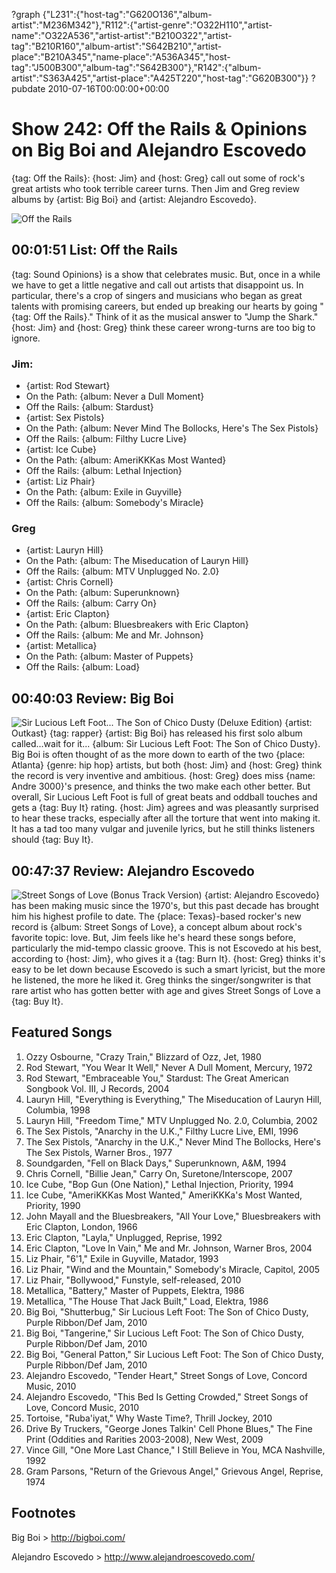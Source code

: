 ?graph {"L231":{"host-tag":"G620O136","album-artist":"M236M342"},"R112":{"artist-genre":"O322H110","artist-name":"O322A536","artist-artist":"B210O322","artist-tag":"B210R160","album-artist":"S642B210","artist-place":"B210A345","name-place":"A536A345","host-tag":"J500B300","album-tag":"S642B300"},"R142":{"album-artist":"S363A425","artist-place":"A425T220","host-tag":"G620B300"}}
?pubdate 2010-07-16T00:00:00+00:00

# Show 242: Off the Rails & Opinions on Big Boi and Alejandro Escovedo
{tag: Off the Rails}: {host: Jim} and {host: Greg} call out some of rock's great artists who took terrible career turns. Then Jim and Greg review albums by {artist: Big Boi} and {artist: Alejandro Escovedo}.

![Off the Rails](http://static.soundopinions.org/images/2010/offtherails.jpg)

## 00:01:51 List: Off the Rails
{tag: Sound Opinions} is a show that celebrates music. But, once in a while we have to get a little negative and call out artists that disappoint us. In particular, there's a crop of singers and musicians who began as great talents with promising careers, but ended up breaking our hearts by going "{tag: Off the Rails}." Think of it as the musical answer to "Jump the Shark." {host: Jim} and {host: Greg} think these career wrong-turns are too big to ignore.

### Jim:

- {artist: Rod Stewart}
 - On the Path: {album: Never a Dull Moment}
 - Off the Rails: {album: Stardust}
- {artist: Sex Pistols}
 - On the Path: {album: Never Mind The Bollocks, Here's The Sex Pistols}
 - Off the Rails: {album: Filthy Lucre Live}
- {artist: Ice Cube}
 - On the Path: {album: AmeriKKKas Most Wanted}
 - Off the Rails: {album: Lethal Injection}
- {artist: Liz Phair}
 - On the Path: {album: Exile in Guyville}
 - Off the Rails: {album: Somebody's Miracle}

### Greg
- {artist: Lauryn Hill}
 - On the Path: {album: The Miseducation of Lauryn Hill}
 - Off the Rails: {album: MTV Unplugged No. 2.0}
- {artist: Chris Cornell}
 - On the Path: {album: Superunknown}
 - Off the Rails: {album: Carry On}
- {artist: Eric Clapton}
 - On the Path: {album: Bluesbreakers with Eric Clapton}
 - Off the Rails: {album: Me and Mr. Johnson}
- {artist: Metallica}
 - On the Path: {album: Master of Puppets}
 - Off the Rails: {album: Load}

## 00:40:03 Review: Big Boi
![Sir Lucious Left Foot... The Son of Chico Dusty (Deluxe Edition)](https://upload.wikimedia.org/wikipedia/en/thumb/4/4f/Big-boi-sir-lucious-left-foot-the-son-of-chico-dusty-HQ.jpg/220px-Big-boi-sir-lucious-left-foot-the-son-of-chico-dusty-HQ.jpg "130023951/379693211")
{artist: Outkast} {tag: rapper} {artist: Big Boi} has released his first solo album called...wait for it... {album: Sir Lucious Left Foot: The Son of Chico Dusty}. Big Boi is often thought of as the more down to earth of the two {place: Atlanta} {genre: hip hop} artists, but both {host: Jim} and {host: Greg} think the record is very inventive and ambitious. {host: Greg} does miss {name: Andre 3000}'s presence, and thinks the two make each other better. But overall, Sir Lucious Left Foot is full of great beats and oddball touches and gets a {tag: Buy It} rating. {host: Jim} agrees and was pleasantly surprised to hear these tracks, especially after all the torture that went into making it. It has a tad too many vulgar and juvenile lyrics, but he still thinks listeners should {tag: Buy It}.

## 00:47:37 Review: Alejandro Escovedo
![Street Songs of Love (Bonus Track Version)](http://is3.mzstatic.com/image/thumb/Music/v4/27/56/12/275612bb-cf34-3f3a-f364-8d10c2f9e779/source/600x600bb.jpg "4034262/378412750")
{artist: Alejandro Escovedo} has been making music since the 1970's, but this past decade has brought him his highest profile to date. The {place: Texas}-based rocker's new record is {album: Street Songs of Love}, a concept album about rock's favorite topic: love. But, Jim feels like he's heard these songs before, particularly the mid-tempo classic groove. This is not Escovedo at his best, according to {host: Jim}, who gives it a {tag: Burn It}. {host: Greg} thinks it's easy to be let down because Escovedo is such a smart lyricist, but the more he listened, the more he liked it. Greg thinks the singer/songwriter is that rare artist who has gotten better with age and gives Street Songs of Love a {tag: Buy It}.


## Featured Songs
1. Ozzy Osbourne, "Crazy Train," Blizzard of Ozz, Jet, 1980 
2. Rod Stewart, "You Wear It Well," Never A Dull Moment, Mercury, 1972
3. Rod Stewart, "Embraceable You," Stardust: The Great American Songbook Vol. III, J Records, 2004
4. Lauryn Hill, "Everything is Everything," The Miseducation of Lauryn Hill, Columbia, 1998
5. Lauryn Hill, "Freedom Time," MTV Unplugged No. 2.0, Columbia, 2002
6. The Sex Pistols, "Anarchy in the U.K.," Filthy Lucre Live, EMI, 1996
7. The Sex Pistols, "Anarchy in the U.K.," Never Mind The Bollocks, Here's The Sex Pistols, Warner Bros., 1977
8. Soundgarden, "Fell on Black Days," Superunknown, A&M, 1994 
9. Chris Cornell, "Billie Jean," Carry On, Suretone/Interscope, 2007
10. Ice Cube, "Bop Gun (One Nation)," Lethal Injection, Priority, 1994
11. Ice Cube, "AmeriKKKas Most Wanted," AmeriKKKa's Most Wanted, Priority, 1990
12. John Mayall and the Bluesbreakers, "All Your Love," Bluesbreakers with Eric Clapton, London, 1966 
13. Eric Clapton, "Layla," Unplugged, Reprise, 1992
14. Eric Clapton, "Love In Vain," Me and Mr. Johnson, Warner Bros, 2004
15. Liz Phair, "6'1," Exile in Guyville, Matador, 1993
16. Liz Phair, "Wind and the Mountain," Somebody's Miracle, Capitol, 2005
17. Liz Phair, "Bollywood," Funstyle, self-released, 2010
18. Metallica, "Battery," Master of Puppets, Elektra, 1986
19. Metallica, "The House That Jack Built," Load, Elektra, 1986
20. Big Boi, "Shutterbug," Sir Lucious Left Foot: The Son of Chico Dusty, Purple Ribbon/Def Jam, 2010
21. Big Boi, "Tangerine," Sir Lucious Left Foot: The Son of Chico Dusty, Purple Ribbon/Def Jam, 2010
22. Big Boi, "General Patton," Sir Lucious Left Foot: The Son of Chico Dusty, Purple Ribbon/Def Jam, 2010
23. Alejandro Escovedo, "Tender Heart," Street Songs of Love, Concord Music, 2010
24. Alejandro Escovedo, "This Bed Is Getting Crowded," Street Songs of Love, Concord Music, 2010
25. Tortoise, "Ruba'iyat," Why Waste Time?, Thrill Jockey, 2010
26. Drive By Truckers, "George Jones Talkin' Cell Phone Blues," The Fine Print (Oddities and Rarities 2003-2008), New West, 2009
27. Vince Gill, "One More Last Chance," I Still Believe in You, MCA Nashville, 1992
28. Gram Parsons, "Return of the Grievous Angel," Grievous Angel, Reprise, 1974


## Footnotes




Big Boi > http://bigboi.com/

Alejandro Escovedo > http://www.alejandroescovedo.com/